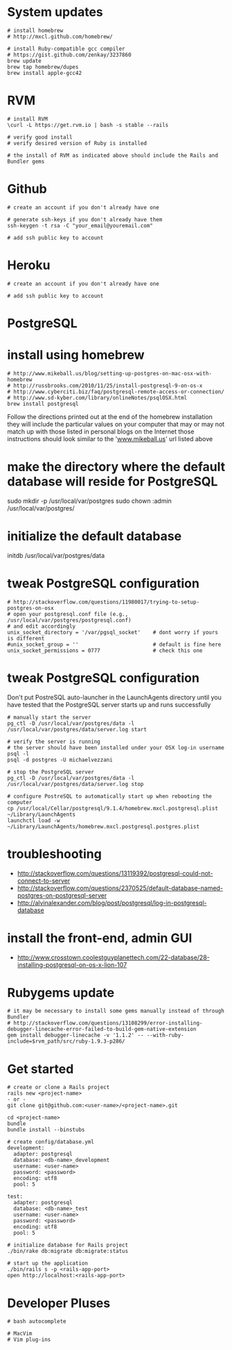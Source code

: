 System updates
====

```
# install homebrew
# http://mxcl.github.com/homebrew/

# install Ruby-compatible gcc compiler
# https://gist.github.com/zenkay/3237860
brew update
brew tap homebrew/dupes
brew install apple-gcc42
```


RVM
====

```
# install RVM
\curl -L https://get.rvm.io | bash -s stable --rails

# verify good install
# verify desired version of Ruby is installed

# the install of RVM as indicated above should include the Rails and Bundler gems
```


Github
====

```
# create an account if you don't already have one

# generate ssh-keys if you don't already have them
ssh-keygen -t rsa -C "your_email@youremail.com"

# add ssh public key to account
```


Heroku
====

```
# create an account if you don't already have one

# add ssh public key to account
```


PostgreSQL
====

install using homebrew
=====

```
# http://www.mikeball.us/blog/setting-up-postgres-on-mac-osx-with-homebrew
# http://russbrooks.com/2010/11/25/install-postgresql-9-on-os-x
# http://www.cyberciti.biz/faq/postgresql-remote-access-or-connection/
# http://www.sd-kyber.com/library/onlineNotes/psqlOSX.html
brew install postgresql
```

Follow the directions printed out at the end of the homebrew installation
they will include the particular values on your computer that may or may not
match up with those listed in personal blogs on the Internet
those instructions should look similar to the 'www.mikeball.us' url listed above

# make the directory where the default database will reside for PostgreSQL
sudo mkdir -p /usr/local/var/postgres
sudo chown <your-username>:admin /usr/local/var/postgres/

# initialize the default database
initdb /usr/local/var/postgres/data

tweak PostgreSQL configuration
=====

```
# http://stackoverflow.com/questions/11980017/trying-to-setup-postgres-on-osx
# open your postgresql.conf file (e.g., /usr/local/var/postgres/postgresql.conf)
# and edit accordingly
unix_socket_directory = '/var/pgsql_socket'    # dont worry if yours is different
#unix_socket_group = ''                        # default is fine here
unix_socket_permissions = 0777                 # check this one
```

tweak PostgreSQL configuration
=====

Don't put PostreSQL auto-launcher in the LaunchAgents directory until you have tested 
that the PostgreSQL server starts up and runs successfully

```
# manually start the server
pg_ctl -D /usr/local/var/postgres/data -l /usr/local/var/postgres/data/server.log start

# verify the server is running
# the server should have been installed under your OSX log-in username
psql -l
psql -d postgres -U michaelvezzani

# stop the PostgreSQL server
pg_ctl -D /usr/local/var/postgres/data -l /usr/local/var/postgres/data/server.log stop

# configure PostreSQL to automatically start up when rebooting the computer
cp /usr/local/Cellar/postgresql/9.1.4/homebrew.mxcl.postgresql.plist ~/Library/LaunchAgents
launchctl load -w ~/Library/LaunchAgents/homebrew.mxcl.postgresql.postgres.plist
```

troubleshooting
=====

* http://stackoverflow.com/questions/13119392/postgresql-could-not-connect-to-server
* http://stackoverflow.com/questions/2370525/default-database-named-postgres-on-postgresql-server
* http://alvinalexander.com/blog/post/postgresql/log-in-postgresql-database

install the front-end, admin GUI
=====

* http://www.crosstown.coolestguyplanettech.com/22-database/28-installing-postgresql-on-os-x-lion-107


Rubygems update
====

```
# it may be necessary to install some gems manually instead of through Bundler
# http://stackoverflow.com/questions/13108299/error-installing-debugger-linecache-error-failed-to-build-gem-native-extension
gem install debugger-linecache -v '1.1.2' -- --with-ruby-include=$rvm_path/src/ruby-1.9.3-p286/
```


Get started
====

```
# create or clone a Rails project
rails new <project-name>
- or -
git clone git@github.com:<user-name>/<project-name>.git

cd <project-name>
bundle
bundle install --binstubs

# create config/database.yml
development:
  adapter: postgresql
  database: <db-name>_development
  username: <user-name>
  password: <password>
  encoding: utf8
  pool: 5
 
test: 
  adapter: postgresql
  database: <db-name>_test
  username: <user-name>
  password: <password>
  encoding: utf8
  pool: 5

# initialize database for Rails project
./bin/rake db:migrate db:migrate:status

# start up the application
./bin/rails s -p <rails-app-port>
open http://localhost:<rails-app-port>
```


Developer Pluses
====

```
# bash autocomplete

# MacVim
# Vim plug-ins
```

